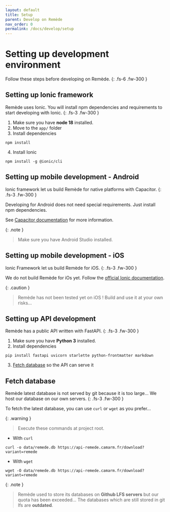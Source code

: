 ```yaml
---
layout: default
title: Setup
parent: Develop on Remède
nav_order: 0
permalink: /docs/develop/setup
---
```


# Setting up development environment

Follow these steps before developing on Remède.
{: .fs-6 .fw-300 }

## Setting up Ionic framework
Remède uses Ionic. You will install npm dependencies and requirements to start developing with Ionic.
{: .fs-3 .fw-300 }

1. Make sure you have **node 18** installed.
2. Move to the `app/` folder
3. Install dependencies
```shell
npm install
```
4. Install Ionic
```shell
npm install -g @ionic/cli
```

## Setting up mobile development - Android
Ionic framework let us build Remède for native platforms with Capacitor.
{: .fs-3 .fw-300 }

Developing for Android does not need special requirements. Just install npm dependencies.

See [Capacitor documentation](https://capacitorjs.com/docs/android) for more information.

{: .note }
> Make sure you have Android Studio installed.

## Setting up mobile development - iOS
Ionic Framework let us build Remède for iOS.
{: .fs-3 .fw-300 }

We do not build Remède for iOs yet. Follow the [official Ionic documentation](https://ionicframework.com/docs/developing/ios).

{: .caution }
> Remède has not been tested yet on iOS ! Build and use it at your own risks...

## Setting up API development
Remède has a public API written with FastAPI. 
{: .fs-3 .fw-300 }

1. Make sure you have **Python 3** installed.
2. Install dependencies
```shell
pip install fastapi uvicorn starlette python-frontmatter markdown
```
3. [Fetch database](#fetch-database) so the API can serve it

## Fetch database
Remède latest database is not served by git because it is too large... We host our database on our own servers.
{: .fs-3 .fw-300 }

To fetch the latest database, you can use `curl` or `wget` as you prefer...

{: .warning }
> Execute these commands at project root.

- With `curl`
```shell
curl -o data/remede.db https://api-remede.camarm.fr/download?variant=remede
```

- With `wget`
```shell
wget -O data/remede.db https://api-remede.camarm.fr/download?variant=remede
```

{: .note }
> Remède used to store its databases on **Github LFS servers** but our quota has been exceeded... The databases which 
> are still stored in git lfs are **outdated**.

